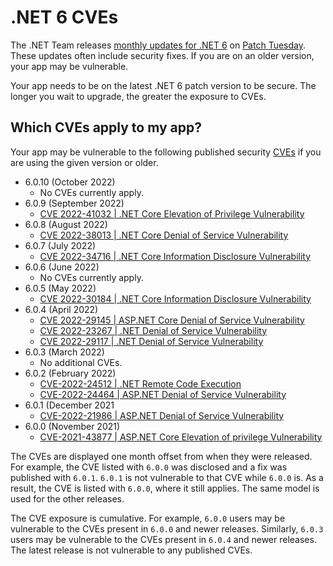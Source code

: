 # .NET 6 CVEs

The .NET Team releases [monthly updates for .NET 6](https://github.com/dotnet/announcements/labels/.NET%206.0) on [Patch Tuesday](https://en.wikipedia.org/wiki/Patch_Tuesday). These updates often include security fixes. If you are on an older version, your app may be vulnerable.

Your app needs to be on the latest .NET 6 patch version to be secure. The longer you wait to upgrade, the greater the exposure to CVEs.

## Which CVEs apply to my app?

Your app may be vulnerable to the following published security [CVEs](https://www.cve.org/) if you are using the given version or older.

- 6.0.10 (October 2022)
  - No CVEs currently apply.
- 6.0.9 (September 2022)
  - [CVE 2022-41032 | .NET Core Elevation of Privilege Vulnerability](https://github.com/dotnet/announcements/issues/236)
- 6.0.8 (August 2022)
  - [CVE 2022-38013 | .NET Core Denial of Service Vulnerability](https://github.com/dotnet/announcements/issues/234)
- 6.0.7 (July 2022)
  - [CVE 2022-34716 | .NET Core Information Disclosure Vulnerability](https://github.com/dotnet/announcements/issues/232)
- 6.0.6 (June 2022)
  - No CVEs currently apply.
- 6.0.5 (May 2022)
  - [CVE 2022-30184 | .NET Core Information Disclosure Vulnerability](https://github.com/dotnet/announcements/issues/225)
- 6.0.4 (April 2022)
  - [CVE 2022-29145 | ASP.NET Core Denial of Service Vulnerability](https://github.com/dotnet/announcements/issues/222)
  - [CVE 2022-23267 | .NET Denial of Service Vulnerability](https://github.com/dotnet/announcements/issues/221)
  - [ CVE 2022-29117 | .NET Denial of Service Vulnerability](https://github.com/dotnet/announcements/issues/220)
- 6.0.3 (March 2022)
  - No additional CVEs.
- 6.0.2 (February 2022)
  - [CVE-2022-24512 | .NET Remote Code Execution](https://github.com/dotnet/announcements/issues/213)
  - [CVE-2022-24464 | ASP.NET Denial of Service Vulnerability](https://github.com/dotnet/announcements/issues/212)
- 6.0.1 (December 2021
  - [CVE-2022-21986 | ASP.NET Denial of Service Vulnerability](https://github.com/dotnet/announcements/issues/207)
- 6.0.0 (November 2021)
  - [CVE-2021-43877 | ASP.NET Core Elevation of privilege Vulnerability](https://github.com/dotnet/announcements/issues/206)

The CVEs are displayed one month offset from when they were released. For example, the CVE listed with `6.0.0` was disclosed and a fix was published with `6.0.1`. `6.0.1` is not vulnerable to that CVE while `6.0.0` is. As a result, the CVE is listed with `6.0.0`, where it still applies. The same model is used for the other releases. 

The CVE exposure is cumulative. For example, `6.0.0` users may be vulnerable to the CVEs present in `6.0.0` and newer releases. Similarly, `6.0.3` users may be vulnerable to the CVEs present in `6.0.4` and newer releases. The latest release is not vulnerable to any published CVEs.
